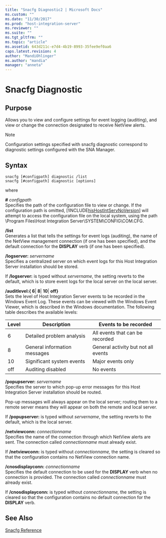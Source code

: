 ```yaml
---
title: "Snacfg Diagnostic2 | Microsoft Docs"
ms.custom: ""
ms.date: "11/30/2017"
ms.prod: "host-integration-server"
ms.reviewer: ""
ms.suite: ""
ms.tgt_pltfrm: ""
ms.topic: "article"
ms.assetid: 643d211c-e7d4-4b19-8993-35fee9ef0aa6
caps.latest.revision: 4
author: "MandiOhlinger"
ms.author: "mandia"
manager: "anneta"
---
```

# Snacfg Diagnostic
## Purpose  
 Allows you to view and configure settings for event logging (auditing), and view or change the connection designated to receive NetView alerts.  
  
> [!NOTE]
>  Configuration settings specified with snacfg diagnostic correspond to diagnostic settings configured with the SNA Manager.  
  
## Syntax  
  
```  
snacfg [#configpath] diagnostic /list  
snacfg [#configpath] diagnostic [options]  
```  
  
 where  
  
 **#** *configpath*  
 Specifies the path of the configuration file to view or change. If the configuration path is omitted, [!INCLUDE[hisHostIntServNoVersion](../includes/hishostintservnoversion-md.md)] will attempt to access the configuration file on the local system, using the path \Program Files\Host Integration Server\SYSTEM\CONFIG\COM.CFG.  
  
 **/list**  
 Generates a list that tells the settings for event logs (auditing), the name of the NetView management connection (if one has been specified), and the default connection for the **DISPLAY** verb (if one has been specified).  
  
 **/logserver:** *servername*  
 Specifies a centralized server on which event logs for this Host Integration Server installation should be stored.  
  
 If **/logserver:** is typed without *servername*, the setting reverts to the default, which is to store event logs for the local server on the local server.  
  
 **/auditlevel:{ 6**&#124; **8**&#124; **10**&#124; **off}**  
 Sets the level of Host Integration Server events to be recorded in the Windows Event Log. These events can be viewed with the Windows Event Viewer, which is described in the Windows documentation. The following table describes the available levels:  
  
|Level|Description|Events to be recorded|  
|-----------|-----------------|---------------------------|  
|6|Detailed problem analysis|All events that can be recorded|  
|8|General information messages|General activity but not all events|  
|10|Significant system events|Major events only|  
|off|Auditing disabled|No events|  
  
 **/popupserver:** *servername*  
 Specifies the server to which pop-up error messages for this Host Integration Server installation should be routed.  
  
 Pop-up messages will always appear on the local server; routing them to a remote server means they will appear on both the remote and local server.  
  
 If **/popupserver:** is typed without *servername*, the setting reverts to the default, which is the local server.  
  
 **/netviewconn:** *connectionname*  
 Specifies the name of the connection through which NetView alerts are sent. The connection called *connectionname* must already exist.  
  
 If **/netviewconn:** is typed without *connectionname,* the setting is cleared so that the configuration contains no NetView connection name.  
  
 **/cnosdisplayconn:** *connectionname*  
 Specifies the default connection to be used for the **DISPLAY** verb when no connection is provided. The connection called *connectionname* must already exist.  
  
 If **/cnosdisplayconn:** is typed without *connectionname,* the setting is cleared so that the configuration contains no default connection for the **DISPLAY** verb.  
  
## See Also  
 [Snacfg Reference](../core/snacfg-reference2.md)